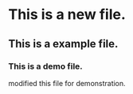 # This is a new file.
## This is a example file.
### This is a demo file. 



modified this file for demonstration. 
